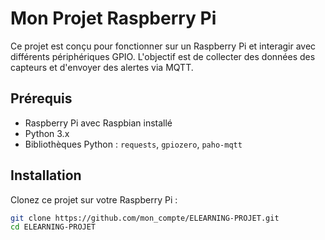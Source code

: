 # Mon Projet Raspberry Pi

Ce projet est conçu pour fonctionner sur un Raspberry Pi et interagir avec différents périphériques GPIO. L'objectif est de collecter des données des capteurs et d'envoyer des alertes via MQTT.

## Prérequis

- Raspberry Pi avec Raspbian installé
- Python 3.x
- Bibliothèques Python : `requests`, `gpiozero`, `paho-mqtt`

## Installation

Clonez ce projet sur votre Raspberry Pi :
```bash
git clone https://github.com/mon_compte/ELEARNING-PROJET.git
cd ELEARNING-PROJET
